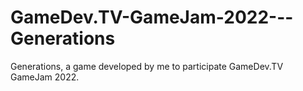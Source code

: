 # GameDev.TV-GameJam-2022---Generations
Generations, a game developed by me to participate GameDev.TV GameJam 2022.
